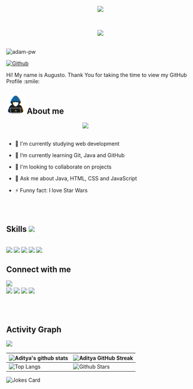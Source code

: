 <p align="center"><img width="300" src="https://i2.wp.com/allhtaccess.info/wp-content/uploads/2018/03/programming.gif?fit=1281%2C716&ssl=1" /></p>
<br>
<p align="center"
  <a href="https://github.com/DenverCoder1/readme-typing-svg"><img src="https://readme-typing-svg.herokuapp.com?font=Time+New+Roman&color=cyan&size=25&center=true&vCenter=true&width=600&height=100&lines=Hi+Devs,+Welcome+to+my+world..&hearts;++;Back-End+Developer,;Computer+Science+Student,;Active+Learner/Researcher,;Love+to+learn+new+stuffs..<3"></a>
</p>

<br>

<div align="left"><img src="https://komarev.com/ghpvc/?username=augustofeitosa&label=Profile%20views&color=0e75b6&style=flat"alt="adam-pw" /> </div>

[![Github](https://img.shields.io/github/followers/augustofeitosa?label=Follow&style=social)](https://github.com/augustofeitosa)

<div size='20px'> Hi! My name is Augusto. Thank You for taking the time to view my GitHub Profile :smile: 
</div>

## <picture><img src = "https://github.com/0xAbdulKhalid/0xAbdulKhalid/raw/main/assets/mdImages/about_me.gif" width = 50px></picture> **About me**

<img width="300" align="right" src="https://dl.openseauserdata.com/cache/originImage/files/527a9783c28c70962773a73db797ea4d.gif" />
<br>
<br>

- 🔭 I'm currently studying web development
  
- 🌱 I’m currently learning Git, Java and GitHub
  
- 👯 I'm looking to collaborate on projects
  
- 💬 Ask me about Java, HTML, CSS and JavaScript
  
- ⚡ Funny fact: I love Star Wars


<br>
<br>
<h2> Skills <img src = "https://media2.giphy.com/media/QssGEmpkyEOhBCb7e1/giphy.gif?cid=ecf05e47a0n3gi1bfqntqmob8g9aid1oyj2wr3ds3mg700bl&rid=giphy.gif" width = 32px> </h2>
<br>
<div>
<a><img src="https://img.shields.io/badge/CSS3-1572B6?style=for-the-badge&logo=css3&logoColor=white" target="_blank"></a>
<a><img src="https://img.shields.io/badge/HTML5-E34F26?style=for-the-badge&logo=html5&logoColor=white" target="_blank"></a>
<a> <img src="https://img.shields.io/badge/JavaScript-323330?style=for-the-badge&logo=javascript&logoColor=F7DF1E" target="_blank"></a>
<a><img src="https://img.shields.io/badge/TypeScript-007ACC?style=for-the-badge&logo=typescript&logoColor=white" target="_blank"></a>
<a><img src="https://img.shields.io/badge/React-20232A?style=for-the-badge&logo=react&logoColor=61DAFB" target="_blank"></a>
</div>



<h2> Connect with me </h2>

<div> 

<img width="300" src="https://64.media.tumblr.com/7747c53dacdb59782d9e35ca0776d709/tumblr_mk9t6eZCtG1qlecvdo1_500.gifv"/>
<br>
  <a href="https://www.youtube.com/channel/UCB7zsl2wpyDSoJCsPjG7mkw" target="_blank"><img src="https://img.shields.io/badge/YouTube-FF0000?style=for-the-badge&logo=youtube&logoColor=white"></a>
  <a href="https://www.instagram.com/igordao_1/" target="_blank"><img src="https://img.shields.io/badge/-Instagram-%23E4405F?style=for-the-badge&logo=instagram&logoColor=white"></a>
  <a href = "mailto:feitosa66@gmail.com "target="_blank"><img src="https://img.shields.io/badge/-Gmail-%23333?style=for-the-badge&logo=gmail&logoColor=white" ></a>
  <a href="https://www.linkedin.com/in/feitosaaugusto/" target="_blank"><img src="https://img.shields.io/badge/-LinkedIn-%230077B5?style=for-the-badge&logo=linkedin&logoColor=white"></a> 
  
</div>

<br>
<br>
<br>
  

<h2>Activity Graph</h2>
<p><img width="300"  src="https://media.tenor.com/CowGNQSUsOYAAAAC/confused-math.gif" /></p>  

| ![Aditya's github stats](https://github-readme-stats.vercel.app/api?username=augustofeitosa&show_icons=true&theme=tokyonight) | ![Aditya GitHub Streak](https://github-readme-streak-stats.herokuapp.com/?user=augustofeitosa&theme=tokyonight) |
| --- | --- |
| ![Top Langs](https://github-readme-stats.vercel.app/api/top-langs/?username=augustofeitosa&theme=tokyonight) | ![Github Stars](https://github-readme-stats.vercel.app/api?username=augustofeitosa&show_icons=true&locale=en&count_private=true&hide_rank=true&custom_title=My%20GitHub%20Stats&disable_animations=true&theme=tokyonight) |

![Jokes Card](https://readme-jokes.vercel.app/api?theme=tokyonight)


<br>
